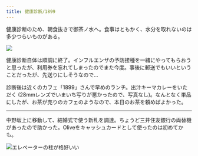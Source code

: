 ```yaml
---
title: 健康診断/1899
---
```


健康診断のため、朝食抜きで御茶ノ水へ。食事はともかく、水分を取れないのは多少つらいものがある。

![](https://photos.apkas.net/medium/202411/20241105-101555.webp)

健康診断自体は順調に終了。インフルエンザの予防接種を一緒にやってもらおうと思ったが、利用券を忘れてしまったのでまた今度。事後に郵送でもいいということだったが、先送りにしそうなので...

診断後は近くのカフェ「1899」さんで早めのランチ。出汁キーマカレーをいただく (28mmレンズでいまいち写りが悪かったので、写真なし)。なんとなく単品にしたが、お茶が売りのカフェのようなので、本日のお茶を頼めばよかった。

---

中野坂上に移動して、結婚式で使う新札を調達。ちょうど三井住友銀行の両替機があったので助かった。Oliveをキャッシュカードとして使ったのは初めてかも。

![エレベーターの柱が格好いい](https://photos.apkas.net/medium/202411/20241105-124436.webp)
